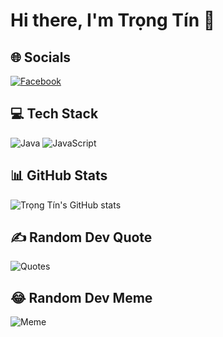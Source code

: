 # Hi there, I'm Trọng Tín 👋

## 🌐 Socials
[![Facebook](https://img.shields.io/badge/Facebook-1877F2?style=flat&logo=facebook&logoColor=white)](https://www.facebook.com/T.L.J.2018)

## 💻 Tech Stack
![Java](https://img.shields.io/badge/-Java-007396?style=flat&logo=java)
![JavaScript](https://img.shields.io/badge/-JavaScript-F7DF1E?style=flat&logo=javascript&logoColor=black)
<!-- Thêm các công nghệ bạn biết ở đây, ví dụ: -->
<!-- ![React](https://img.shields.io/badge/-React-61DAFB?style=flat&logo=react&logoColor=black) -->

## 📊 GitHub Stats
![Trọng Tín's GitHub stats](https://github-readme-stats.vercel.app/api?username=trongtinIUH&show_icons=true&theme=radical)

## ✍️ Random Dev Quote
![Quotes](https://quotes-github-readme.vercel.app/api?quotes)

## 😂 Random Dev Meme
![Meme](https://random-memer.vercel.app/api/meme)
